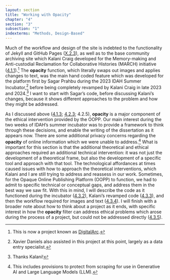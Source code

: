 ```yaml
---
layout: section
title: "Working with Opacity"
chapter: "4"
section: "3"
subsection: "1"
indexterms: "Methods, Design-Based"
---
```


Much of the workflow and design of the site is indebted to the functionality of Jekyll and GitHub Pages (<a href="{{ site.baseurl }}/narrative/X_2_3">X.2.3</a>), as well as to the base community archiving site which Kalani Craig developed for the Memory-making and Anti-custodial Reclamation for Collaborative Histories (MARCH) initiative (<a href="{{ site.baseurl }}/narrative/4_1_1">4.1.1</a>).[^fn1] The <span data-tooltip aria-haspopup="true" class="has-tip" data-disable-hover="false" tabindex="1" data-title="Opacity is a rights-based philosophical framework that assumes humans have a right to not be known in knowledge systems."><b>opacity</b></span> function, which literally swaps out images and applies changes to text, was the main hand coded feature which was developed for the platform first by Sagar Prahbu during the 2023 IDAH Summer Incubator,[^fn2] before being completely revamped by Kalani Craig in late 2023 and 2024.[^fn3] I want to start with Sagar’s code, before discussing Kalani’s changes, because it shows different approaches to the problem and how they might be addressed. 

As I discussed above (<a href="{{ site.baseurl }}/narrative/4_1_3">4.1.3</a>; <a href="{{ site.baseurl }}/narrative/4_2_3">4.2.3</a>; 4.2.5), <span data-tooltip aria-haspopup="true" class="has-tip" data-disable-hover="false" tabindex="1" data-title="Opacity is a rights-based philosophical framework that assumes humans have a right to not be known in knowledge systems."><b>opacity</b></span> is a major component of the ethical intervention provided by the OOPP. Our main interest during the two weeks of IDAH’s summer incubator was to provide a framework to think through these decisions, and enable the writing of the dissertation as it appears now. There are some additional privacy concerns regarding the <span data-tooltip aria-haspopup="true" class="has-tip" data-disable-hover="false" tabindex="1" data-title="Opacity is a rights-based philosophical framework that assumes humans have a right to not be known in knowledge systems."><b>opacity</b></span> of online information which we were unable to address.[^fn4] What is important for this section is that the additional theoretical and ethical approaches required an additional technical intervention: it was not just the development of a theoretical frame, but also the development of a specific tool and approach with that tool. The technological affordances at times caused issues with how to approach the theoretical interventions, which Kalani and I are still trying to address and reassess in our work. Sometimes, for the Opaque Online Publishing Platform (OOPP) to function, we had to admit to specific technical or conceptual gaps, and address them in the best way we saw fit. With this in mind, I will describe the code as it functioned during the incubator (<a href="{{ site.baseurl }}/narrative/4_3_2">4.3.2</a>), Kalani’s revamped code (<a href="{{ site.baseurl }}/narrative/4_3_3">4.3.3</a>), and then the workflow required for images and text (<a href="{{ site.baseurl }}/narrative/4_3_4">4.3.4</a>). I will finish with a broader note about how to think about a project as it ends, with specific interest in how the <span data-tooltip aria-haspopup="true" class="has-tip" data-disable-hover="false" tabindex="1" data-title="Opacity is a rights-based philosophical framework that assumes humans have a right to not be known in knowledge systems."><b>opacity</b></span> filter can address ethical problems which arose during the process of a project, but could not be addressed directly (<a href="{{ site.baseurl }}/narrative/4_3_5">4.3.5</a>).

<div class="style-divider">
 	<div class="line"></div>
</div>

[^fn1]: This is now a project known as [DigitalArc](https://digitalarcplatform.github.io/).

[^fn2]: Xavier Daniels also assisted in this project at this point, largely as a data entry specialist.

[^fn3]: Thanks Kalani!

[^fn4]: This includes provisions to protect from scraping for use in Generative AI and Large Language Models (LLM).